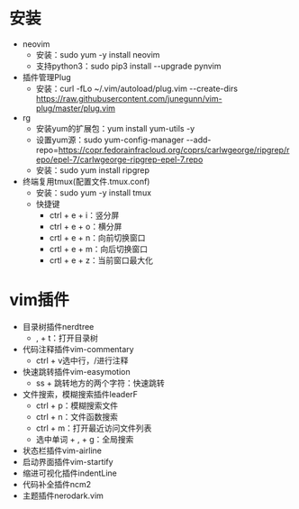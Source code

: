 # 安装
* neovim
  * 安装：sudo yum -y install neovim
  * 支持python3：sudo pip3 install --upgrade pynvim
* 插件管理Plug
  * 安装：curl -fLo ~/.vim/autoload/plug.vim --create-dirs https://raw.githubusercontent.com/junegunn/vim-plug/master/plug.vim
* rg
  * 安装yum的扩展包：yum install yum-utils -y
  * 设置yum源：sudo yum-config-manager --add-repo=https://copr.fedorainfracloud.org/coprs/carlwgeorge/ripgrep/repo/epel-7/carlwgeorge-ripgrep-epel-7.repo
  * 安装：sudo yum install ripgrep
* 终端复用tmux(配置文件.tmux.conf)
  * 安装：sudo yum -y install tmux
  * 快捷键
    * ctrl + e + i：竖分屏
    * ctrl + e + o：横分屏
    * crtl + e + n：向前切换窗口
    * crtl + e + m：向后切换窗口
    * crtl + e + z：当前窗口最大化

# vim插件
  * 目录树插件nerdtree
    * , + t：打开目录树
  * 代码注释插件vim-commentary
    * ctrl + v选中行，/进行注释
  * 快速跳转插件vim-easymotion
    * ss + 跳转地方的两个字符：快速跳转
  * 文件搜索，模糊搜索插件leaderF
    * ctrl + p：模糊搜索文件
    * ctrl + n：文件函数搜索
    * ctrl + m：打开最近访问文件列表
    * 选中单词 + , + g：全局搜索
  * 状态栏插件vim-airline
  * 启动界面插件vim-startify
  * 缩进可视化插件indentLine
  * 代码补全插件ncm2
  * 主题插件nerodark.vim
